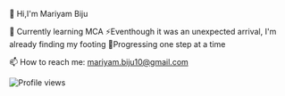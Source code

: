 👋 Hi,I'm Mariyam Biju

🌱 Currently learning MCA
⚡Eventhough it was an unexpected arrival, I'm already finding my footing
🚀Progressing one step at a time

📫 How to reach me: mariyam.biju10@gmail.com

![Profile views](https://komarev.com/ghpvc/?username=mariyambj&style=flat&label=Profile%20views)






